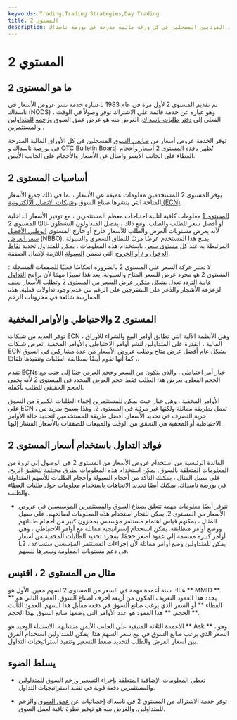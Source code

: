 ```yaml
---
keywords: Trading,Trading Strategies,Day Trading
title: المستوي 2
description: المستوى 2 عبارة عن خدمة تداول تتكون من الوصول في الوقت الفعلي إلى عروض أسعار صانعي السوق الفرديين المسجلين في كل ورقة مالية مدرجة في بورصة ناسداك.
---
```


# المستوي 2
## ما هو المستوى 2

تم تقديم المستوى 2 لأول مرة في عام 1983 باعتباره خدمة نشر عروض الأسعار في ناسداك (NQDS) ، وهو عبارة عن خدمة قائمة على الاشتراك توفر وصولاً في الوقت الفعلي إلى [دفتر طلبات ناسداك](/order-book). الغرض منه هو عرض عمق السوق [وزخمه](/investor) [للمتداولين](/stock-trader) والمستثمرين .

توفر الخدمة عروض أسعار من [صانعي السوق](/marketmaker) المسجلين في كل الأوراق المالية المدرجة في [بورصة ناسداك](/nasdaq) و [OTC](/otc) Bulletin Board. تُظهر نافذة المستوى 2 أسعار وأحجام العطاء على الجانب الأيسر واسأل عن الأسعار والأحجام على الجانب الأيمن.

## أساسيات المستوى 2

يوفر المستوى 2 للمستخدمين معلومات عميقة عن الأسعار ، بما في ذلك جميع الأسعار المتاحة التي ينشرها صناع السوق [وشبكات الاتصال الإلكترونية (ECN)](/ecn).

[المستوى 1](/level1) معلومات كافية لتلبية احتياجات معظم المستثمرين ، مع توفير الأسعار الداخلية أو أفضل سعر للطلب والطلب. ومع ذلك ، يفضل المتداولون النشطون غالبًا المستوى 2 لأنه يعرض مستويات العرض والطلب للأسعار خارج أو خارج المستوى [الوطني الأفضل سعر العرض](/nbbo) (NBBO). يمنح هذا المستخدم عرضًا مرئيًا للنطاق السعري والسيولة المرتبطة به عند كل [مستوى سعر](/price_level). باستخدام هذه المعلومات ، يمكن للمتداول تحديد [نقاط الدخول و / أو الخروج](/exit-point) التي تضمن [السيولة](/liquidity) اللازمة لإكمال الصفقة.

لا تعتبر حركة السعر على المستوى 2 بالضرورة انعكاسًا فعليًا للصفقات المسجلة ؛ المستوى 2 هو مجرد عرض للسعر المتاح والسيولة. يعد هذا تمييزًا مهمًا لأن برامج [التداول عالية التردد](/high-frequency-trading) تعدل بشكل متكرر عرض السعر من المستوى 2 وتطلب الأسعار بعنف لزعزعة الأشجار والذعر على المتفرجين على الرغم من عدم وجود تداولات فعلية. هذه الممارسة شائعة في مخزونات الزخم.

## المستوى 2 والاحتياطي والأوامر المخفية

توفر العديد من شبكات ECN ، وهي الأنظمة الآلية التي تطابق أوامر البيع والشراء للأوراق المالية ، القدرة على المتداولين لنشر أوامر الاحتياطي والأوامر المخفية. تعرض شبكات ECN بشكل عام أفضل عرض متاح وطلب عروض الأسعار من عدة مشاركين في السوق ، كما أنها تقوم أيضًا بمطابقة الطلبات وتنفيذها تلقائيًا.

تقدم ECNs خيار أمر احتياطي ، والذي يتكون من السعر وحجم العرض جنبًا إلى جنب مع الحجم الفعلي. يعرض هذا الطلب فقط حجم العرض المحدد في المستوى 2 لأنه يخفي الحجم الحقيقي للطلب بأكمله.

الأوامر المخفية ، وهي خيار حيث يمكن للمستثمرين إخفاء الطلبات الكبيرة من السوق على ECN ، تعمل بطريقة مماثلة ولكنها غير مرئية في المستوى 2. وهذا يسمح بمزيد من حرية التصرف في تحديد الأسعار. أفضل طريقة للمستخدمين لتحديد حالة الأوامر الاحتياطية أو المخفية هي التحقق من الوقت والمبيعات للصفقات بالأسعار المشار إليها.

## فوائد التداول باستخدام أسعار المستوى 2

الفائدة الرئيسية من استخدام عروض الأسعار من المستوى 2 هي الوصول إلى ثروة من المعلومات المتعلقة بالسوق. يمكن استخدام هذه المعلومات بطرق مختلفة لتحقيق الربح. على سبيل المثال ، يمكنك التأكد من أحجام السيولة وأحجام الطلبات للأسهم المتداولة في بورصة ناسداك. يمكنك أيضًا تحديد الاتجاهات باستخدام معلومات حول طلبات العطاء والطلب.

- تتوفر أيضًا معلومات مهمة تتعلق بصناع السوق والمستثمرين المؤسسيين في عروض الأسعار من المستوى 2. يمكن للتجار استخدام هذه المعلومات لصالحهم. على سبيل المثال ، يمكنهم قياس اهتمام مستثمر مؤسسي بمخزون كبير من أحجام طلباتهم ووضع أوامر متطابقة. يمكن استخدام إستراتيجية مماثلة مع أوامر الاحتياطي ، وهي أوامر كبيرة مقسمة إلى عقود أصغر حجمًا. بمجرد تحديد الطلبات المخفية من أسعار L2 ، يمكن للمتداولين وضع أوامر مماثلة لأن إجراءات المستثمر المؤسسي ستساعد في دعم مستويات المقاومة وسعرها للسهم.

## مثال من المستوى 2 ، اقتبس

هناك ستة أعمدة مهمة في السعر من المستوى 2 لسهم معين. الأول هو ** MMID **. يحدد هذا العمود التعريف المكون من أربعة أحرف لصناع السوق. العمود الثاني هو ** العطاء ** أو السعر الذي يرغب صانع السوق في دفعه مقابل هذا السهم. العمود الثالث ** الحجم. ** هذا العمود هو عدد الأوامر التي وضعها صانع السوق بهذا الحجم.

الأعمدة الثلاثة المتبقية على الجانب الأيمن متشابهة. الاستثناء الوحيد هو ** Ask ** ، وهو السعر الذي يرغب صانع السوق في بيع سعر السهم هذا. يمكن للمتداولين استخدام الفرق بين أسعار العرض والطلب لتحديد ضغط التسعير وتنفيذ استراتيجيات التداول.

## يسلط الضوء

- تعطي المعلومات الإضافية المتعلقة بإجراء التسعير وزخم السوق للمتداولين والمستثمرين دفعة قوية في تنفيذ استراتيجيات التداول.

- توفر خدمة الاشتراك من المستوى 2 في ناسداك إحصائيات عن [عمق السوق](/depth-of-market) والزخم للمتداولين. والغرض منه هو توفير نظرة ثاقبة لعمل السوق.

